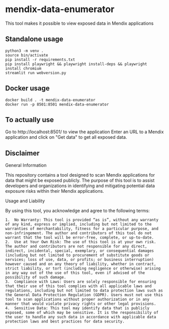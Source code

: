 # mendix-data-enumerator
This tool makes it possible to view exposed data in Mendix applications

## Standalone usage
```
python3 -m venv .
source bin/activate
pip install -r requirements.txt
pip install playwright && playwright install-deps && playwright install chromium
streamlit run webversion.py
```

## Docker usage
```
docker build . -t mendix-data-enumerator
docker run -p 8501:8501 mendix-data-enumerator
```

## To actually use
Go to http://localhost:8501/ to view the application
Enter an URL to a Mendix application and click on "Get data" to get all exposed data.

## Disclaimer

General Information

This repository contains a tool designed to scan Mendix applications for data that might be exposed publicly. The purpose of this tool is to assist developers and organizations in identifying and mitigating potential data exposure risks within their Mendix applications.

Usage and Liability

By using this tool, you acknowledge and agree to the following terms:

	1.	No Warranty: This tool is provided “as is”, without any warranty of any kind, express or implied, including but not limited to the warranties of merchantability, fitness for a particular purpose, and non-infringement. The author and contributors of this tool do not warrant that the tool will be error-free, complete, or up-to-date.
	2.	Use at Your Own Risk: The use of this tool is at your own risk. The author and contributors are not responsible for any direct, indirect, incidental, special, exemplary, or consequential damages (including but not limited to procurement of substitute goods or services; loss of use, data, or profits; or business interruption) however caused and on any theory of liability, whether in contract, strict liability, or tort (including negligence or otherwise) arising in any way out of the use of this tool, even if advised of the possibility of such damage.
	3.	Compliance with Laws: Users are solely responsible for ensuring that their use of this tool complies with all applicable laws and regulations, including but not limited to data protection laws such as the General Data Protection Regulation (GDPR). Users must not use this tool to scan applications without proper authorization or in any manner that would violate privacy rights or other legal provisions.
	4.	Sensitive Data: This tool may identify data that is publicly exposed, some of which may be sensitive. It is the responsibility of the user to handle any such data in accordance with applicable data protection laws and best practices for data security.
